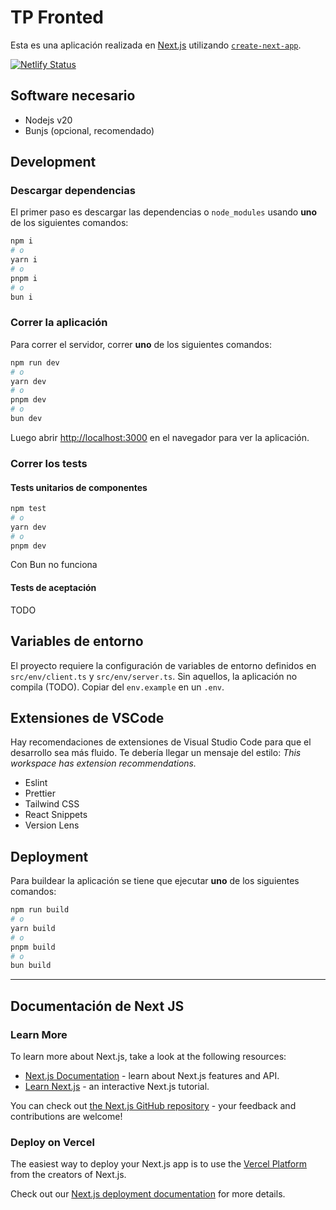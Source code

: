 # TP Fronted

Esta es una aplicación realizada en [Next.js](https://nextjs.org) utilizando [`create-next-app`](https://nextjs.org/docs/app/api-reference/cli/create-next-app).

[![Netlify Status](https://api.netlify.com/api/v1/badges/8f241047-afb2-495e-b817-d593b186c792/deploy-status)](https://app.netlify.com/sites/itil-frontend/deploys)

## Software necesario

- Nodejs v20
- Bunjs (opcional, recomendado)

## Development

### Descargar dependencias

El primer paso es descargar las dependencias o `node_modules` usando **uno** de los siguientes comandos:

```bash
npm i
# o
yarn i
# o
pnpm i
# o
bun i
```

### Correr la aplicación

Para correr el servidor, correr **uno** de los siguientes comandos:

```bash
npm run dev
# o
yarn dev
# o
pnpm dev
# o
bun dev
```

Luego abrir [http://localhost:3000](http://localhost:3000) en el navegador para ver la aplicación.

### Correr los tests

#### Tests unitarios de componentes

```bash
npm test
# o
yarn dev
# o
pnpm dev
```

Con Bun no funciona

#### Tests de aceptación

TODO

## Variables de entorno

El proyecto requiere la configuración de variables de entorno definidos en `src/env/client.ts` y `src/env/server.ts`. Sin aquellos, la aplicación no compila (TODO). Copiar del `env.example` en un `.env`.

## Extensiones de VSCode

Hay recomendaciones de extensiones de Visual Studio Code para que el desarrollo sea más fluido. Te debería llegar un mensaje del estilo: _This workspace has extension recommendations._

- Eslint
- Prettier
- Tailwind CSS
- React Snippets
- Version Lens

## Deployment

Para buildear la aplicación se tiene que ejecutar **uno** de los siguientes comandos:

```bash
npm run build
# o
yarn build
# o
pnpm build
# o
bun build
```

---

## Documentación de Next JS

### Learn More

To learn more about Next.js, take a look at the following resources:

- [Next.js Documentation](https://nextjs.org/docs) - learn about Next.js features and API.
- [Learn Next.js](https://nextjs.org/learn) - an interactive Next.js tutorial.

You can check out [the Next.js GitHub repository](https://github.com/vercel/next.js) - your feedback and contributions are welcome!

### Deploy on Vercel

The easiest way to deploy your Next.js app is to use the [Vercel Platform](https://vercel.com/new?utm_medium=default-template&filter=next.js&utm_source=create-next-app&utm_campaign=create-next-app-readme) from the creators of Next.js.

Check out our [Next.js deployment documentation](https://nextjs.org/docs/app/building-your-application/deploying) for more details.
